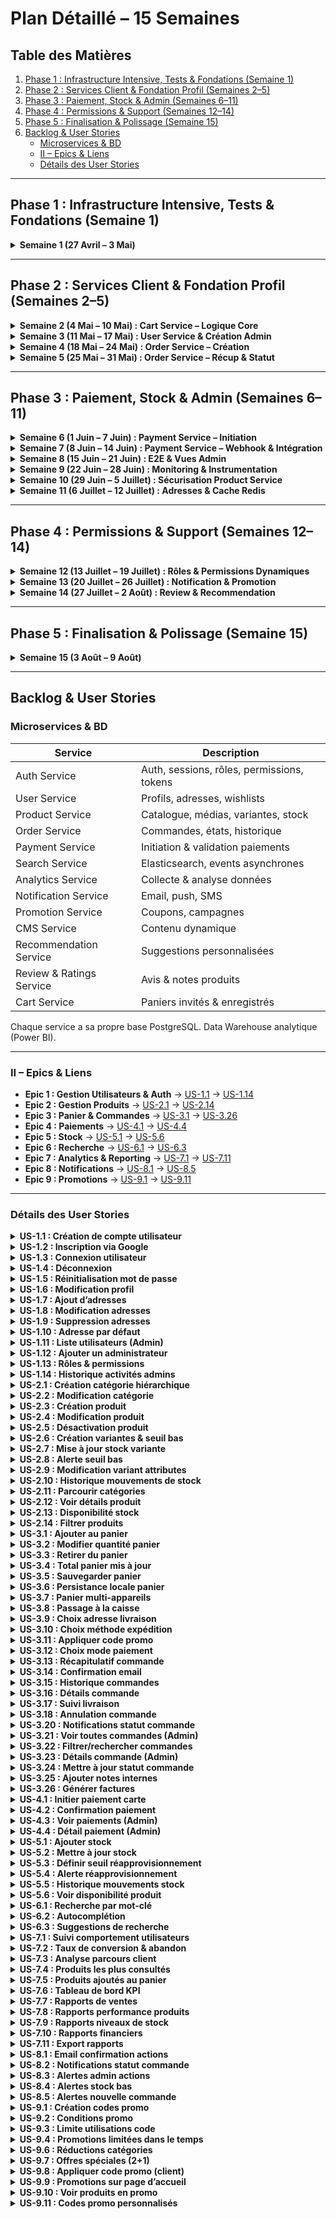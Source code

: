 
# Plan Détaillé – 15 Semaines

## Table des Matières
1. [Phase 1 : Infrastructure Intensive, Tests & Fondations (Semaine 1)](#phase-1--infrastructure-intensive-tests--fondations-semaine-1)  
2. [Phase 2 : Services Client & Fondation Profil (Semaines 2–5)](#phase-2--services-client--fondation-profil-semaines-2–5)  
3. [Phase 3 : Paiement, Stock & Admin (Semaines 6–11)](#phase-3--paiement-stock--admin-semaines-6–11)  
4. [Phase 4 : Permissions & Support (Semaines 12–14)](#phase-4--permissions--support-semaines-12–14)  
5. [Phase 5 : Finalisation & Polissage (Semaine 15)](#phase-5--finalisation--polissage-semaine-15)  
6. [Backlog & User Stories](#backlog--user-stories)  
   - [Microservices & BD](#microservices--bd)  
   - [II – Epics & Liens](#ii--epics--liens)  
   - [Détails des User Stories](#détails-des-user-stories)  

---

## Phase 1 : Infrastructure Intensive, Tests & Fondations (Semaine 1)
<details>
<summary><strong>Semaine 1 (27 Avril – 3 Mai)</strong></summary>

**Objectif**  
Atteindre un déploiement K8s stable et testé des 5 services existants ET de l’infrastructure (auth-db, product-db, elasticsearch, consul, kafka, zookeeper) sur K8s local, avec pipeline CI/CD Jenkins.

**Activités :**
- **Setup Kubernetes & Infra Core**  
  - Installer/configurer K8s local  
  - Manifests K8s pour auth-db, product-db, elasticsearch, consul, kafka, zookeeper  
- **Tests Services Existants** (Jest, Supertest)  
  - Auth: [US-1.1](#us-1-1), [US-1.3](#us-1-3), `/validate`, `/me`  
  - Product: CRUD, Kafka, Image, Search ([US-6.1](#us-6-1))  
  - Gateway, etc.  
- **Déploiement des Services**  
  - Deployment, Service, ConfigMap, Secret  
  - Variables d’env. via DNS K8s  
- **Stabilisation**  
  - readiness/liveness probes, requests/limits, debug pods  
- **Affinage Jenkins**  
  - Tests → build & push images → `kubectl apply` → `rollout status`

**Livrable**  
Cluster K8s stable + 5 micro-services + infra core, pipeline automatisé.

</details>

---

## Phase 2 : Services Client & Fondation Profil (Semaines 2–5)

<details>
<summary><strong>Semaine 2 (4 Mai – 10 Mai) : Cart Service – Logique Core</strong></summary>

- Création **cart-service**, déploiement **cart-db** (Postgres)  
- APIs CRUD panier ([US-3.1](#us-3-1) à [US-3.4](#us-3-4)), invités/connectés ([US-3.6](#us-3-6))  
- Tests Jest/Supertest, pipeline, intégration Gateway  

**Livrable** : Cart Service testé et déployé.
</details>

<details>
<summary><strong>Semaine 3 (11 Mai – 17 Mai) : User Service & Création Admin</strong></summary>

- Création **user-service**, déploiement **user-db**, schéma Prisma  
- Auth Service: événement Kafka `UserRegistered`, POST `/admin/users/create-admin` ([US-1.12](#us-1-12))  
- User Service: consommer `UserRegistered`, GET/PUT `/users/me` ([US-1.6](#us-1-6)), GET `/admin/users` ([US-1.11](#us-1-11))  
- Tests, pipeline, intégration Gateway  

**Livrable** : User Service et création admins.
</details>

<details>
<summary><strong>Semaine 4 (18 Mai – 24 Mai) : Order Service – Création</strong></summary>

- Création **order-service**, déploiement **order-db**, schéma Prisma (snapshot adresse)  
- POST `/orders` (cartId, userId, shippingAddress) ([US-3.8](#us-3-8), [US-3.9](#us-3-9))  
- Émission `OrderCreated` Kafka, tests, pipeline, integration Gateway  

**Livrable** : Order Service enregistrement commandes.
</details>

<details>
<summary><strong>Semaine 5 (25 Mai – 31 Mai) : Order Service – Récup & Statut</strong></summary>

- GET `/orders` ([US-3.15](#us-3-15)), GET `/orders/{id}` ([US-3.16](#us-3-16))  
- Framework interne de mise à jour statut/historique  
- Tests, pipeline, déploiement  

**Livrable** : Consultation historique/détails.
</details>

---

## Phase 3 : Paiement, Stock & Admin (Semaines 6–11)

<details>
<summary><strong>Semaine 6 (1 Juin – 7 Juin) : Payment Service – Initiation</strong></summary>

- Création **payment-service**, déploiement **payment-db**, schéma Prisma  
- POST `/payments/initiate` (Stripe sandbox) ([US-4.1](#us-4-1)), `PaymentInitiated` Kafka  
- Tests mock Stripe, pipeline, integration Gateway  

**Livrable** : Initiation paiement sandbox.
</details>

<details>
<summary><strong>Semaine 7 (8 Juin – 14 Juin) : Payment Service – Webhook & Intégration</strong></summary>

- POST `/payments/webhook` ([US-4.2](#us-4-2)), events `PaymentSucceeded`/`PaymentFailed`  
- Order Service consomme → mise à jour statut → appel `decrement stock` ([US-5.2](#us-5-2))  
- Tests, pipeline  

**Livrable** : Synchronisation paiement/commande/stock.
</details>

<details>
<summary><strong>Semaine 8 (15 Juin – 21 Juin) : E2E & Vues Admin</strong></summary>

- Tests E2E manuels du flux client  
- Endpoints Admin Order ([US-3.21](#us-3-21), [US-3.23](#us-3-23)), Payment ([US-4.3](#us-4-3), [US-4.4](#us-4-4))  
- Protection rôle ADMIN, tests API  

**Livrable** : Vues Admin opérationnelles.
</details>

<details>
<summary><strong>Semaine 9 (22 Juin – 28 Juin) : Monitoring & Instrumentation</strong></summary>

- Déploiement **Prometheus** & **Grafana**  
- Instrumentation services via **prom-client**, endpoint `/metrics`  
- Dashboards basiques  

**Livrable** : Monitoring en place.
</details>

<details>
<summary><strong>Semaine 10 (29 Juin – 5 Juillet) : Sécurisation Product Service</strong></summary>

- Middleware **adminAuth**, protection endpoints Product ([US-2.1](#us-2-1)–[US-2.7](#us-2-7), [US-5.1](#us-5-1), [US-5.2](#us-5-2))  
- Tests API, pipeline  

**Livrable** : Endpoints Product sécurisés.
</details>

<details>
<summary><strong>Semaine 11 (6 Juillet – 12 Juillet) : Adresses & Cache Redis</strong></summary>

- Déploiement **Redis**  
- User Service: CRUD adresses ([US-1.7](#us-1-7)–[US-1.10](#us-1-10)), tests  
- Order Service: fetch adresse via API ([US-3.9](#us-3-9)), tests  
- Caching Redis dans services, tests  

**Livrable** : Adresses & cache Redis.
</details>

---

## Phase 4 : Permissions & Support (Semaines 12–14)

<details>
<summary><strong>Semaine 12 (13 Juillet – 19 Juillet) : Rôles & Permissions Dynamiques</strong></summary>

- Auth Service DB Roles/Permissions & APIs CRUD (US-1.13)  
- Middleware **permissionCheck**, sécurisation endpoints admin  
- Tests backend & API, pipeline  

**Livrable** : Permissions fines actives.
</details>

<details>
<summary><strong>Semaine 13 (20 Juillet – 26 Juillet) : Notification & Promotion</strong></summary>

- **Notification Service**: consomme events (UserRegistered, OrderCreated, PaymentSucceeded, OrderShipped, LowStockWarning), envoie emails (Mailtrap) ([US-8.1](#us-8-1), [US-8.2](#us-8-2), [US-8.4](#us-8-4))  
- **Promotion Service**: CRUD codes promo ([US-9.1](#us-9-1)), validation (`/validate/{code}`) ([US-9.8](#us-9-8)), tests  

**Livrable** : Emails & promos basiques.
</details>

<details>
<summary><strong>Semaine 14 (27 Juillet – 2 Août) : Review & Recommendation</strong></summary>

- **Review Service**: POST/GET reviews ([US-?](#))  
- **Recommendation Service**: consomme `OrderItemPurchased`, GET `/recommendations/product/{id}`, tests  

**Livrable** : Reviews & recommandations.
</details>

---

## Phase 5 : Finalisation & Polissage (Semaine 15)
<details>
<summary><strong>Semaine 15 (3 Août – 9 Août)</strong></summary>

- Stub **CMS** & **Analytics** (Kafka events), tests minimaux  
- Tests manuels E2E finaux, correction bugs critiques  
- Documentation READMEs & Swagger/Postman  
- Nettoyage code, vérification pipeline, préparation démo  

**Livrable** : Application complète, documentée, déployable, prête pour présentation.
</details>

---

## Backlog & User Stories

### Microservices & BD

| Service                  | Description                                            |
|--------------------------|--------------------------------------------------------|
| Auth Service             | Auth, sessions, rôles, permissions, tokens             |
| User Service             | Profils, adresses, wishlists                           |
| Product Service          | Catalogue, médias, variantes, stock                    |
| Order Service            | Commandes, états, historique                           |
| Payment Service          | Initiation & validation paiements                      |
| Search Service           | Elasticsearch, events asynchrones                      |
| Analytics Service        | Collecte & analyse données                             |
| Notification Service     | Email, push, SMS                                       |
| Promotion Service        | Coupons, campagnes                                     |
| CMS Service              | Contenu dynamique                                      |
| Recommendation Service   | Suggestions personnalisées                             |
| Review & Ratings Service | Avis & notes produits                                  |
| Cart Service             | Paniers invités & enregistrés                          |

Chaque service a sa propre base PostgreSQL. Data Warehouse analytique (Power BI).

---

### II – Epics & Liens

- **Epic 1 : Gestion Utilisateurs & Auth** → [US-1.1](#us-1-1) → [US-1.14](#us-1-14)  
- **Epic 2 : Gestion Produits** → [US-2.1](#us-2-1) → [US-2.14](#us-2-14)  
- **Epic 3 : Panier & Commandes** → [US-3.1](#us-3-1) → [US-3.26](#us-3-26)  
- **Epic 4 : Paiements** → [US-4.1](#us-4-1) → [US-4.4](#us-4-4)  
- **Epic 5 : Stock** → [US-5.1](#us-5-1) → [US-5.6](#us-5-6)  
- **Epic 6 : Recherche** → [US-6.1](#us-6-1) → [US-6.3](#us-6-3)  
- **Epic 7 : Analytics & Reporting** → [US-7.1](#us-7-1) → [US-7.11](#us-7-11)  
- **Epic 8 : Notifications** → [US-8.1](#us-8-1) → [US-8.5](#us-8-5)  
- **Epic 9 : Promotions** → [US-9.1](#us-9-1) → [US-9.11](#us-9-11)  

---

### Détails des User Stories

<details>
<summary><strong><a name="us-1-1"></a>US-1.1 : Création de compte utilisateur</strong></summary>
En tant que visiteur, je peux créer un compte avec email et mot de passe pour accéder aux fonctionnalités réservées.  
</details>

<details>
<summary><strong><a name="us-1-2"></a>US-1.2 : Inscription via Google</strong></summary>
En tant que visiteur, je peux m’inscrire via mon compte Google pour accélérer l’enregistrement.  
</details>

<details>
<summary><strong><a name="us-1-3"></a>US-1.3 : Connexion utilisateur</strong></summary>
En tant qu’utilisateur, je peux me connecter avec mes identifiants pour accéder à mon espace.  
</details>

<details>
<summary><strong><a name="us-1-4"></a>US-1.4 : Déconnexion</strong></summary>
En tant qu’utilisateur, je peux me déconnecter pour sécuriser ma session.  
</details>

<details>
<summary><strong><a name="us-1-5"></a>US-1.5 : Réinitialisation mot de passe</strong></summary>
En tant qu’utilisateur, je peux réinitialiser mon mot de passe en cas d’oubli.  
</details>

<details>
<summary><strong><a name="us-1-6"></a>US-1.6 : Modification profil</strong></summary>
En tant qu’utilisateur, je peux modifier mes infos perso (nom, email, téléphone).  
</details>

<details>
<summary><strong><a name="us-1-7"></a>US-1.7 : Ajout d’adresses</strong></summary>
En tant qu’utilisateur, je peux ajouter plusieurs adresses de livraison à mon profil.  
</details>

<details>
<summary><strong><a name="us-1-8"></a>US-1.8 : Modification adresses</strong></summary>
En tant qu’utilisateur, je peux modifier mes adresses existantes.  
</details>

<details>
<summary><strong><a name="us-1-9"></a>US-1.9 : Suppression adresses</strong></summary>
En tant qu’utilisateur, je peux supprimer une adresse de mon profil.  
</details>

<details>
<summary><strong><a name="us-1-10"></a>US-1.10 : Adresse par défaut</strong></summary>
En tant qu’utilisateur, je peux définir une adresse par défaut pour la livraison.  
</details>

<details>
<summary><strong><a name="us-1-11"></a>US-1.11 : Liste utilisateurs (Admin)</strong></summary>
En tant que Super Admin, je peux voir la liste de tous les utilisateurs.  
</details>

<details>
<summary><strong><a name="us-1-12"></a>US-1.12 : Ajouter un administrateur</strong></summary>
En tant que Super Admin, je peux créer un admin (email, nom, téléphone, rôle) et lui envoyer un email d’activation.  
</details>

<details>
<summary><strong><a name="us-1-13"></a>US-1.13 : Rôles & permissions</strong></summary>
En tant que Super Admin, je peux créer des rôles personnalisés avec permissions (lire/écrire/supprimer) sur domaines clés.  
</details>

<details>
<summary><strong><a name="us-1-14"></a>US-1.14 : Historique activités admins</strong></summary>
En tant que Super Admin, je peux consulter l’historique des actions des administrateurs.  
</details>

<details>
<summary><strong><a name="us-2-1"></a>US-2.1 : Création catégorie hiérarchique</strong></summary>
En tant qu’admin, je peux créer une catégorie (max 2 niveaux), seules les feuilles contiennent des produits.  
</details>

<details>
<summary><strong><a name="us-2-2"></a>US-2.2 : Modification catégorie</strong></summary>
En tant qu’admin, je peux modifier une catégorie tout en respectant la hiérarchie à 2 niveaux.  
</details>

<details>
<summary><strong><a name="us-2-3"></a>US-2.3 : Création produit</strong></summary>
En tant qu’admin, je peux créer un produit : SKU unique, nom, description, catégories feuilles, variantes (JSON) et quantités.  
</details>

<details>
<summary><strong><a name="us-2-4"></a>US-2.4 : Modification produit</strong></summary>
En tant qu’admin, je peux modifier un produit existant et ses associations catégories.  
</details>

<details>
<summary><strong><a name="us-2-5"></a>US-2.5 : Désactivation produit</strong></summary>
En tant qu’admin, je peux désactiver un produit temporairement sans le supprimer.  
</details>

<details>
<summary><strong><a name="us-2-6"></a>US-2.6 : Création variantes & seuil bas</strong></summary>
En tant qu’admin, je peux créer variantes avec gestion de stock et seuil bas d’alerte.  
</details>

<details>
<summary><strong><a name="us-2-7"></a>US-2.7 : Mise à jour stock variante</strong></summary>
En tant qu’admin, je peux mettre à jour le stock d’une variante.  
</details>

<details>
<summary><strong><a name="us-2-8"></a>US-2.8 : Alerte seuil bas</strong></summary>
En tant qu’admin, je reçois une alerte quand le stock descend sous le seuil défini.  
</details>

<details>
<summary><strong><a name="us-2-9"></a>US-2.9 : Modification variant attributes</strong></summary>
En tant qu’admin, je peux modifier attributs et seuil bas d’une variante existante.  
</details>

<details>
<summary><strong><a name="us-2-10"></a>US-2.10 : Historique mouvements de stock</strong></summary>
En tant qu’admin, je peux consulter l’historique des mouvements de stock par type.  
</details>

<details>
<summary><strong><a name="us-2-11"></a>US-2.11 : Parcourir catégories</strong></summary>
En tant que visiteur/utilisateur, je peux parcourir les catégories hiérarchiques.  
</details>

<details>
<summary><strong><a name="us-2-12"></a>US-2.12 : Voir détails produit</strong></summary>
En tant que visiteur/utilisateur, je peux voir les détails d’un produit et ses variantes.  
</details>

<details>
<summary><strong><a name="us-2-13"></a>US-2.13 : Disponibilité stock</strong></summary>
En tant que visiteur/utilisateur, je peux connaître la disponibilité en stock de chaque variante.  
</details>

<details>
<summary><strong><a name="us-2-14"></a>US-2.14 : Filtrer produits</strong></summary>
En tant que visiteur/utilisateur, je peux filtrer par catégorie, stock et attributs variantes.  
</details>

<details>
<summary><strong><a name="us-3-1"></a>US-3.1 : Ajouter au panier</strong></summary>
En tant que visiteur/utilisateur, je peux ajouter un produit à mon panier.  
</details>

<details>
<summary><strong><a name="us-3-2"></a>US-3.2 : Modifier quantité panier</strong></summary>
En tant que visiteur/utilisateur, je peux modifier la quantité d’un produit dans mon panier.  
</details>

<details>
<summary><strong><a name="us-3-3"></a>US-3.3 : Retirer du panier</strong></summary>
En tant que visiteur/utilisateur, je peux retirer un produit de mon panier.  
</details>

<details>
<summary><strong><a name="us-3-4"></a>US-3.4 : Total panier mis à jour</strong></summary>
En tant que visiteur/utilisateur, je vois le total du panier mis à jour en temps réel.  
</details>

<details>
<summary><strong><a name="us-3-5"></a>US-3.5 : Sauvegarder panier</strong></summary>
En tant qu’utilisateur, je peux sauvegarder mon panier pour y revenir plus tard.  
</details>

<details>
<summary><strong><a name="us-3-6"></a>US-3.6 : Persistance locale panier</strong></summary>
En tant que visiteur, je conserve mon panier même si je quitte le site.  
</details>

<details>
<summary><strong><a name="us-3-7"></a>US-3.7 : Panier multi-appareils</strong></summary>
En tant qu’utilisateur, je retrouve mon panier sur différents appareils.  
</details>

<details>
<summary><strong><a name="us-3-8"></a>US-3.8 : Passage à la caisse</strong></summary>
En tant que visiteur/utilisateur, je peux passer à la caisse avec mon panier.  
</details>

<details>
<summary><strong><a name="us-3-9"></a>US-3.9 : Choix adresse livraison</strong></summary>
En tant que visiteur/utilisateur, je peux choisir une adresse de livraison.  
</details>

<details>
<summary><strong><a name="us-3-10"></a>US-3.10 : Choix méthode expédition</strong></summary>
En tant que visiteur/utilisateur, je peux choisir une méthode d’expédition.  
</details>

<details>
<summary><strong><a name="us-3-11"></a>US-3.11 : Appliquer code promo</strong></summary>
En tant que visiteur/utilisateur, je peux appliquer un code promo à ma commande.  
</details>

<details>
<summary><strong><a name="us-3-12"></a>US-3.12 : Choix mode paiement</strong></summary>
En tant que visiteur/utilisateur, je peux choisir un mode de paiement.  
</details>

<details>
<summary><strong><a name="us-3-13"></a>US-3.13 : Récapitulatif commande</strong></summary>
En tant que visiteur/utilisateur, je vois un récapitulatif avant confirmation.  
</details>

<details>
<summary><strong><a name="us-3-14"></a>US-3.14 : Confirmation email</strong></summary>
En tant que visiteur/utilisateur, je reçois une confirmation par email après commande.  
</details>

<details>
<summary><strong><a name="us-3-15"></a>US-3.15 : Historique commandes</strong></summary>
En tant qu’utilisateur, je peux consulter l’historique de mes commandes.  
</details>

<details>
<summary><strong><a name="us-3-16"></a>US-3.16 : Détails commande</strong></summary>
En tant qu’utilisateur, je peux voir les détails d’une commande.  
</details>

<details>
<summary><strong><a name="us-3-17"></a>US-3.17 : Suivi livraison</strong></summary>
En tant qu’utilisateur, je peux suivre le statut de livraison.  
</details>

<details>
<summary><strong><a name="us-3-18"></a>US-3.18 : Annulation commande</strong></summary>
En tant qu’utilisateur, je peux annuler une commande non expédiée.  
</details>

<details>
<summary><strong><a name="us-3-20"></a>US-3.20 : Notifications statut commande</strong></summary>
En tant qu’utilisateur, je reçois des notifications lors de changements de statut.  
</details>

<details>
<summary><strong><a name="us-3-21"></a>US-3.21 : Voir toutes commandes (Admin)</strong></summary>
En tant qu’admin, je peux voir toutes les commandes passées.  
</details>

<details>
<summary><strong><a name="us-3-22"></a>US-3.22 : Filtrer/rechercher commandes</strong></summary>
En tant qu’admin, je peux filtrer et rechercher des commandes.  
</details>

<details>
<summary><strong><a name="us-3-23"></a>US-3.23 : Détails commande (Admin)</strong></summary>
En tant qu’admin, je peux voir les détails d’une commande.  
</details>

<details>
<summary><strong><a name="us-3-24"></a>US-3.24 : Mettre à jour statut commande</strong></summary>
En tant qu’admin, je peux mettre à jour le statut d’une commande.  
</details>

<details>
<summary><strong><a name="us-3-25"></a>US-3.25 : Ajouter notes internes</strong></summary>
En tant qu’admin, je peux ajouter des notes internes à une commande.  
</details>

<details>
<summary><strong><a name="us-3-26"></a>US-3.26 : Générer factures</strong></summary>
En tant qu’admin, je peux générer des factures pour les commandes.  
</details>

<details>
<summary><strong><a name="us-4-1"></a>US-4.1 : Initier paiement carte</strong></summary>
En tant que visiteur/utilisateur, je peux payer ma commande par carte bancaire.  
</details>

<details>
<summary><strong><a name="us-4-2"></a>US-4.2 : Confirmation paiement</strong></summary>
En tant que visiteur/utilisateur, je reçois une confirmation de paiement.  
</details>

<details>
<summary><strong><a name="us-4-3"></a>US-4.3 : Voir paiements (Admin)</strong></summary>
En tant qu’admin, je peux consulter tous les paiements effectués.  
</details>

<details>
<summary><strong><a name="us-4-4"></a>US-4.4 : Détail paiement (Admin)</strong></summary>
En tant qu’admin, je peux voir le détail d’un paiement.  
</details>

<details>
<summary><strong><a name="us-5-1"></a>US-5.1 : Ajouter stock</strong></summary>
En tant qu’admin, je peux ajouter des articles au stock.  
</details>

<details>
<summary><strong><a name="us-5-2"></a>US-5.2 : Mettre à jour stock</strong></summary>
En tant qu’admin, je peux mettre à jour les quantités en stock.  
</details>

<details>
<summary><strong><a name="us-5-3"></a>US-5.3 : Définir seuil réapprovisionnement</strong></summary>
En tant qu’admin, je peux définir un seuil d’alerte pour le stock.  
</details>

<details>
<summary><strong><a name="us-5-4"></a>US-5.4 : Alerte réapprovisionnement</strong></summary>
En tant qu’admin, je suis alerté quand le stock atteint le seuil.  
</details>

<details>
<summary><strong><a name="us-5-5"></a>US-5.5 : Historique mouvements stock</strong></summary>
En tant qu’admin, je peux voir l’historique des mouvements de stock.  
</details>

<details>
<summary><strong><a name="us-5-6"></a>US-5.6 : Voir disponibilité produit</strong></summary>
En tant que visiteur/utilisateur, je peux voir si un produit est en stock.  
</details>

<details>
<summary><strong><a name="us-6-1"></a>US-6.1 : Recherche par mot-clé</strong></summary>
En tant que visiteur/utilisateur, je peux rechercher des produits par mot-clé.  
</details>

<details>
<summary><strong><a name="us-6-2"></a>US-6.2 : Autocomplétion</strong></summary>
En tant que visiteur/utilisateur, je peux utiliser l’autocomplétion dans la barre de recherche.  
</details>

<details>
<summary><strong><a name="us-6-3"></a>US-6.3 : Suggestions de recherche</strong></summary>
En tant que visiteur/utilisateur, je vois des suggestions basées sur mes requêtes.  
</details>

<details>
<summary><strong><a name="us-7-1"></a>US-7.1 : Suivi comportement utilisateurs</strong></summary>
En tant que Marketing Manager, je peux suivre le comportement des utilisateurs.  
</details>

<details>
<summary><strong><a name="us-7-2"></a>US-7.2 : Taux de conversion & abandon</strong></summary>
En tant que Marketing Manager, je peux suivre conversions et taux d’abandon.  
</details>

<details>
<summary><strong><a name="us-7-3"></a>US-7.3 : Analyse parcours client</strong></summary>
En tant que Marketing Manager, je peux analyser le parcours client.  
</details>

<details>
<summary><strong><a name="us-7-4"></a>US-7.4 : Produits les plus consultés</strong></summary>
En tant que Marketing Manager, je peux voir les produits les plus consultés.  
</details>

<details>
<summary><strong><a name="us-7-5"></a>US-7.5 : Produits ajoutés au panier</strong></summary>
En tant que Marketing Manager, je peux voir les produits les plus ajoutés au panier.  
</details>

<details>
<summary><strong><a name="us-7-6"></a>US-7.6 : Tableau de bord KPI</strong></summary>
En tant que Super Admin, je peux voir un dashboard avec KPIs principaux.  
</details>

<details>
<summary><strong><a name="us-7-7"></a>US-7.7 : Rapports de ventes</strong></summary>
En tant que Marketing Manager, je peux générer des rapports de ventes par période.  
</details>

<details>
<summary><strong><a name="us-7-8"></a>US-7.8 : Rapports performance produits</strong></summary>
En tant que Product Manager, je peux générer des rapports produits.  
</details>

<details>
<summary><strong><a name="us-7-9"></a>US-7.9 : Rapports niveaux de stock</strong></summary>
En tant que Inventory Manager, je peux générer des rapports stock.  
</details>

<details>
<summary><strong><a name="us-7-10"></a>US-7.10 : Rapports financiers</strong></summary>
En tant que Finance Manager, je peux générer des rapports financiers.  
</details>

<details>
<summary><strong><a name="us-7-11"></a>US-7.11 : Export rapports</strong></summary>
En tant que Super Admin, je peux exporter les rapports (PDF, Excel).  
</details>

<details>
<summary><strong><a name="us-8-1"></a>US-8.1 : Email confirmation actions</strong></summary>
En tant qu’utilisateur, je reçois des emails de confirmation pour actions importantes.  
</details>

<details>
<summary><strong><a name="us-8-2"></a>US-8.2 : Notifications statut commande</strong></summary>
En tant qu’utilisateur, je reçois des notifications sur statut commande.  
</details>

<details>
<summary><strong><a name="us-8-3"></a>US-8.3 : Alertes admin actions</strong></summary>
En tant qu’admin, je reçois des alertes pour actions nécessitant mon attention.  
</details>

<details>
<summary><strong><a name="us-8-4"></a>US-8.4 : Alertes stock bas</strong></summary>
En tant qu’admin, je reçois une alerte pour stock sous seuil.  
</details>

<details>
<summary><strong><a name="us-8-5"></a>US-8.5 : Alertes nouvelle commande</strong></summary>
En tant qu’admin, je reçois une alerte pour chaque nouvelle commande.  
</details>

<details>
<summary><strong><a name="us-9-1"></a>US-9.1 : Création codes promo</strong></summary>
En tant qu’admin, je peux créer des codes promotionnels.  
</details>

<details>
<summary><strong><a name="us-9-2"></a>US-9.2 : Conditions promo</strong></summary>
En tant qu’admin, je peux définir des conditions d’utilisation pour les promos.  
</details>

<details>
<summary><strong><a name="us-9-3"></a>US-9.3 : Limite utilisations code</strong></summary>
En tant qu’admin, je peux limiter le nombre d’utilisations d’un code promo.  
</details>

<details>
<summary><strong><a name="us-9-4"></a>US-9.4 : Promotions limitées dans le temps</strong></summary>
En tant qu’admin, je peux créer des promotions avec date de début/fin.  
</details>

<details>
<summary><strong><a name="us-9-6"></a>US-9.6 : Réductions catégories</strong></summary>
En tant qu’admin, je peux configurer des réductions sur certaines catégories.  
</details>

<details>
<summary><strong><a name="us-9-7"></a>US-9.7 : Offres spéciales (2+1)</strong></summary>
En tant qu’admin, je peux configurer des offres spéciales (2+1 gratuit, etc.).  
</details>

<details>
<summary><strong><a name="us-9-8"></a>US-9.8 : Appliquer code promo (client)</strong></summary>
En tant que visiteur/utilisateur, je peux appliquer un code promo à mon panier.  
</details>

<details>
<summary><strong><a name="us-9-9"></a>US-9.9 : Promotions sur page d’accueil</strong></summary>
En tant que visiteur/utilisateur, je peux voir les promotions actuelles sur la home.  
</details>

<details>
<summary><strong><a name="us-9-10"></a>US-9.10 : Voir produits en promo</strong></summary>
En tant que visiteur/utilisateur, je peux voir les produits en promotion.  
</details>

<details>
<summary><strong><a name="us-9-11"></a>US-9.11 : Codes promo personnalisés</strong></summary>
En tant qu’utilisateur, je reçois des codes promo personnalisés.  
</details>
